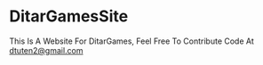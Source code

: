 # DitarGamesSite
This Is A Website For DitarGames, Feel Free To Contribute Code At dtuten2@gmail.com

